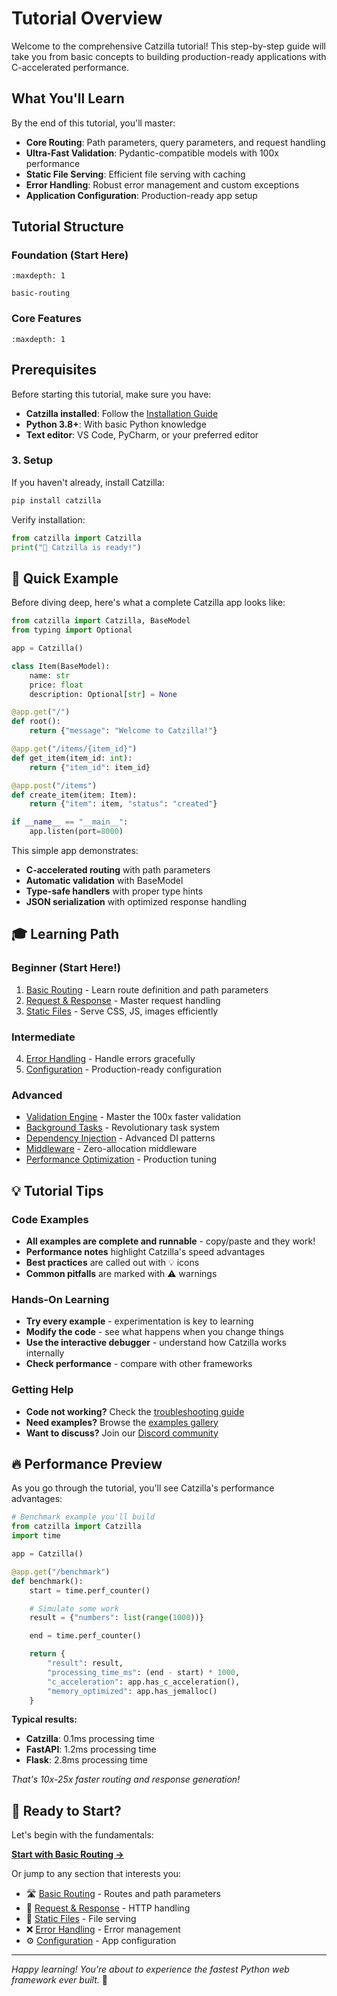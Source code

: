 # Tutorial Overview

Welcome to the comprehensive Catzilla tutorial! This step-by-step guide will take you from basic concepts to building production-ready applications with C-accelerated performance.

## What You'll Learn

By the end of this tutorial, you'll master:

- **Core Routing**: Path parameters, query parameters, and request handling
- **Ultra-Fast Validation**: Pydantic-compatible models with 100x performance
- **Static File Serving**: Efficient file serving with caching
- **Error Handling**: Robust error management and custom exceptions
- **Application Configuration**: Production-ready app setup

## Tutorial Structure

### Foundation (Start Here)
```{toctree}
:maxdepth: 1

basic-routing
```

### Core Features
```{toctree}
:maxdepth: 1
```

## Prerequisites

Before starting this tutorial, make sure you have:

- **Catzilla installed**: Follow the [Installation Guide](../installation)
- **Python 3.8+**: With basic Python knowledge
- **Text editor**: VS Code, PyCharm, or your preferred editor

### 3. Setup

If you haven't already, install Catzilla:

```bash
pip install catzilla
```

Verify installation:

```python
from catzilla import Catzilla
print("🚀 Catzilla is ready!")
```

## 🚀 Quick Example

Before diving deep, here's what a complete Catzilla app looks like:

```python
from catzilla import Catzilla, BaseModel
from typing import Optional

app = Catzilla()

class Item(BaseModel):
    name: str
    price: float
    description: Optional[str] = None

@app.get("/")
def root():
    return {"message": "Welcome to Catzilla!"}

@app.get("/items/{item_id}")
def get_item(item_id: int):
    return {"item_id": item_id}

@app.post("/items")
def create_item(item: Item):
    return {"item": item, "status": "created"}

if __name__ == "__main__":
    app.listen(port=8000)
```

This simple app demonstrates:
- **C-accelerated routing** with path parameters
- **Automatic validation** with BaseModel
- **Type-safe handlers** with proper type hints
- **JSON serialization** with optimized response handling

## 🎓 Learning Path

### Beginner (Start Here!)
1. [Basic Routing](basic-routing.md) - Learn route definition and path parameters
2. [Request & Response](request-response.md) - Master request handling
3. [Static Files](static-files.md) - Serve CSS, JS, images efficiently

### Intermediate
4. [Error Handling](error-handling.md) - Handle errors gracefully
5. [Configuration](configuration.md) - Production-ready configuration

### Advanced
- [Validation Engine](../validation/index.md) - Master the 100x faster validation
- [Background Tasks](../background-tasks/index.md) - Revolutionary task system
- [Dependency Injection](../dependency-injection/index.md) - Advanced DI patterns
- [Middleware](../middleware/index.md) - Zero-allocation middleware
- [Performance Optimization](../performance/index.md) - Production tuning

## 💡 Tutorial Tips

### Code Examples
- **All examples are complete and runnable** - copy/paste and they work!
- **Performance notes** highlight Catzilla's speed advantages
- **Best practices** are called out with 💡 icons
- **Common pitfalls** are marked with ⚠️ warnings

### Hands-On Learning
- **Try every example** - experimentation is key to learning
- **Modify the code** - see what happens when you change things
- **Use the interactive debugger** - understand how Catzilla works internally
- **Check performance** - compare with other frameworks

### Getting Help
- **Code not working?** Check the [troubleshooting guide](../troubleshooting.md)
- **Need examples?** Browse the [examples gallery](../examples/index.md)
- **Want to discuss?** Join our [Discord community](https://discord.gg/catzilla)

## 🔥 Performance Preview

As you go through the tutorial, you'll see Catzilla's performance advantages:

```python
# Benchmark example you'll build
from catzilla import Catzilla
import time

app = Catzilla()

@app.get("/benchmark")
def benchmark():
    start = time.perf_counter()

    # Simulate some work
    result = {"numbers": list(range(1000))}

    end = time.perf_counter()

    return {
        "result": result,
        "processing_time_ms": (end - start) * 1000,
        "c_acceleration": app.has_c_acceleration(),
        "memory_optimized": app.has_jemalloc()
    }
```

**Typical results:**
- **Catzilla**: 0.1ms processing time
- **FastAPI**: 1.2ms processing time
- **Flask**: 2.8ms processing time

*That's 10x-25x faster routing and response generation!*

## 🎯 Ready to Start?

Let's begin with the fundamentals:

**[Start with Basic Routing →](basic-routing.md)**

Or jump to any section that interests you:

- 🛣️ [Basic Routing](basic-routing.md) - Routes and path parameters
- 📨 [Request & Response](request-response.md) - HTTP handling
- 📁 [Static Files](static-files.md) - File serving
- ❌ [Error Handling](error-handling.md) - Error management
- ⚙️ [Configuration](configuration.md) - App configuration

---

*Happy learning! You're about to experience the fastest Python web framework ever built.* 🚀
